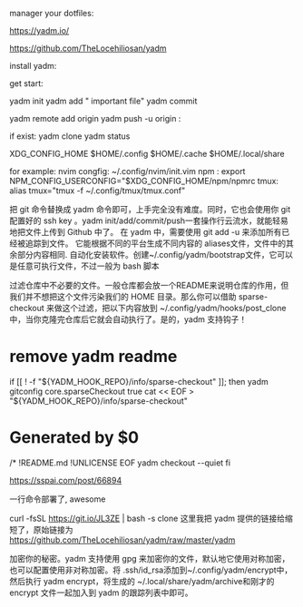 manager your dotfiles:

https://yadm.io/

https://github.com/TheLocehiliosan/yadm

install yadm:


get start:

yadm init 
yadm add " important file"
yadm commit

yadm remote add origin <url>
yadm push -u origin <local branch>:<remote branch>
  
if exist:
  yadm clone <url>
  yadm status
  

  
  XDG_CONFIG_HOME
  $HOME/.config
  $HOME/.cache
  $HOME/.local/share
  
  for example:
  nvim congfig:  ~/.config/nvim/init.vim
  npm : export NPM_CONFIG_USERCONFIG="$XDG_CONFIG_HOME/npm/npmrc
  tmux: alias tmux="tmux -f ~/.config/tmux/tmux.conf"
  
 把 git 命令替换成 yadm 命令即可，上手完全没有难度。同时，它也会使用你 git 配置好的 ssh key 。yadm init/add/commit/push一套操作行云流水，就能轻易地把文件上传到 Github 中了。
  在 yadm 中，需要使用 git add -u 来添加所有已经被追踪到文件。
  它能根据不同的平台生成不同内容的 aliases文件，文件中的其余部分内容相同.
  自动化安装软件。创建~/.config/yadm/bootstrap文件，它可以是任意可执行文件，不过一般为 bash 脚本
  
  过滤仓库中不必要的文件。一般仓库都会放一个README来说明仓库的作用，但我们并不想把这个文件污染我们的 HOME 目录。那么你可以借助 sparse-checkout 来做这个过滤，把以下内容放到 ~/.config/yadm/hooks/post_clone中，当你克隆完仓库后它就会自动执行了。是的，yadm 支持钩子！

# remove yadm readme
if [[ ! -f "${YADM_HOOK_REPO}/info/sparse-checkout" ]]; then
  yadm gitconfig core.sparseCheckout true
  cat << EOF > "${YADM_HOOK_REPO}/info/sparse-checkout"
# Generated by $0
/*
!README.md
!UNLICENSE
EOF
  yadm checkout --quiet
fi
 
 https://sspai.com/post/66894
  
  一行命令部署了, awesome

curl -fsSL https://git.io/JL3ZE | bash -s clone <your git url>
这里我把 yadm 提供的链接给缩短了，原始链接为 https://github.com/TheLocehiliosan/yadm/raw/master/yadm
  
加密你的秘密。yadm 支持使用 gpg 来加密你的文件，默认地它使用对称加密，也可以配置使用非对称加密。将 .ssh/id_rsa添加到~/.config/yadm/encrypt中，然后执行 yadm encrypt，将生成的 ~/.local/share/yadm/archive和刚才的 encrypt 文件一起加入到 yadm 的跟踪列表中即可。  
